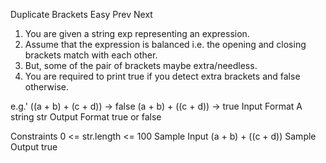 
Duplicate Brackets
Easy  Prev   Next
1. You are given a string exp representing an expression.
2. Assume that the expression is balanced  i.e. the opening and closing brackets match with each other.
3. But, some of the pair of brackets maybe extra/needless. 
4. You are required to print true if you detect extra brackets and false otherwise.

e.g.'
((a + b) + (c + d)) -> false
(a + b) + ((c + d)) -> true
Input Format
A string str
Output Format
true or false

Constraints
0 <= str.length <= 100
Sample Input
(a + b) + ((c + d))
Sample Output
true